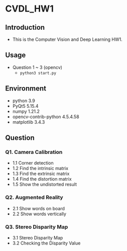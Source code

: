 # CVDL_HW1
## Introduction
* This is the Computer Vision and Deep Learning HW1.

## Usage
* Question 1 ~ 3 (opencv)
  * ```python3 start.py```

## Environment
* python 3.9
* PyQt5 5.15.4
* numpy 1.21.2
* opencv-contrib-python 4.5.4.58
* matplotlib 3.4.3

## Question
### Q1. Camera Calibration
* 1.1 Corner detection 
* 1.2 Find the intrinsic matrix 
* 1.3 Find the extrinsic matrix 
* 1.4 Find the distortion matrix
* 1.5 Show the undistorted result

### Q2. Augmented Reality
* 2.1 Show words on board
* 2.2 Show words vertically

### Q3. Stereo Disparity Map
* 3.1 Stereo Disparity Map
* 3.2 Checking the Disparity Value
